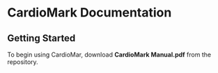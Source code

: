 # CardioMark Documentation
 
## Getting Started
To begin using CardioMar, download **CardioMark Manual.pdf** from the repository.


 
